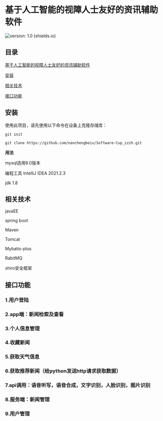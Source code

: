 # 基于人工智能的视障人士友好的资讯辅助软件

![version: 1.0 (shields.io)](https://img.shields.io/badge/version-1.0-brightgreen)

## 目录

[基于人工智能的视障人士友好的资讯辅助软件](#基于人工智能的视障人士友好的资讯辅助软件)

[安装](#安装)

[相关技术](#相关技术)

[接口功能](#接口功能)





## 安装

使用此项目，请先使用以下命令在设备上克隆存储库：

```git init```

```git clone https://github.com/nanchengbeix/Software-Cup_zzzh.git```

**用法**

mysql选用8.0版本

编程工具  IntelliJ IDEA 2021.2.3 

jdk 1.8

## 相关技术



javaEE 

spring boot

Maven

Tomcat

Mybatis-plus

RabitMQ

shiro安全框架



## 接口功能

### 1.用户登陆

### 2.app端：新闻检索及查看

### 3.个人信息管理

### 4.收藏新闻

### 5.获取天气信息

### 6.获取推荐新闻（给python发送http请求获取数据）

### 7.api调用：语音听写，语音合成，文字识别，人脸识别，图片识别

### 8.服务端：新闻管理

### 9.用户管理

